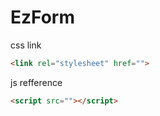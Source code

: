 # EzForm


css link

```html
<link rel="stylesheet" href="">
```

js refference 


```html
<script src=""></script>
```
